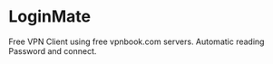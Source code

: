 # LoginMate
Free VPN Client using free vpnbook.com servers. Automatic reading Password and connect.
